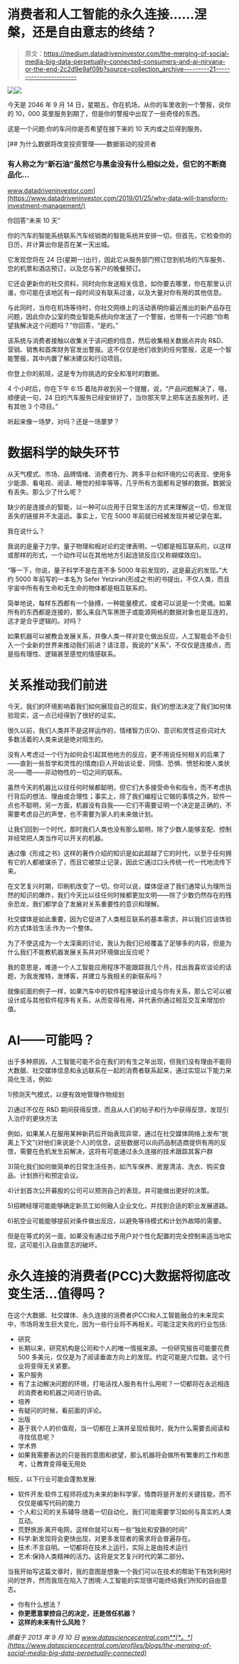 # 消费者和人工智能的永久连接……涅槃，还是自由意志的终结？

> 原文：<https://medium.datadriveninvestor.com/the-merging-of-social-media-big-data-perpetually-connected-consumers-and-ai-nirvana-or-the-end-2c2d9e9af09b?source=collection_archive---------21----------------------->

[![](img/9e97a20dd1f470636a3c4d0f03719c2c.png)](http://www.track.datadriveninvestor.com/1B9E)![](img/c163f8ff1137bb09c0254a49ebe6c407.png)

今天是 2046 年 9 月 14 日，星期五，你在机场，从你的车里收到一个警报，说你的 10，000 英里服务到期了，但是你的警报中出现了一些奇怪的东西。

这是一个问题:你的车问你是否希望在接下来的 10 天内或之后得到服务。

[](https://www.datadriveninvestor.com/2019/01/25/why-data-will-transform-investment-management/) [## 为什么数据将改变投资管理——数据驱动的投资者

### 有人称之为“新石油”虽然它与黑金没有什么相似之处，但它的不断商品化…

www.datadriveninvestor.com](https://www.datadriveninvestor.com/2019/01/25/why-data-will-transform-investment-management/) 

你回答“未来 10 天”

你的汽车的智能系统联系汽车经销商的智能系统并安排一切，但首先，它检查你的日历，并计算出你是否在某一天出城。

它发现您将在 24 日(星期一)出行，因此它从服务部门预订您到机场的汽车服务、您的机票和酒店预订，以及您与客户的晚餐预订。

它还会更新你的社交资料，同时向你发送相关信息，如你要去哪里，你在那里认识谁，你可能在该地区有一段时间没有联系过谁，以及大量对你有用的其他信息。

与此同时，当你在机场等待时，你社交网络上的活动表明你最近推出的新产品存在问题，因此你办公室的商业智能系统向你发送了一个警报，也带有一个问题:“你希望我解决这个问题吗？”你回答，“是的。”

该系统与消费者接触以收集关于该问题的信息，然后收集相关数据点并向 R&D、营销、销售和首席财务官发出警报。这不仅仅是他们收到的任何警报，这是一个智能警报，其中内置了解决建议和行动项目。

你登上你的航班，这是专为你挑选的安全和准时的数据。

4 个小时后，你在下午 6:15 着陆并收到另一个提醒，说，“产品问题解决了，哦，顺便说一句，24 日的汽车服务已经安排好了，当你那天早上把车送去服务时，还有其他 3 个项目。”

听起来像一场梦，对吗？还是一场噩梦？

# 数据科学的缺失环节

从天气模式、市场、品牌情绪、消费者行为、跨多平台和环境的公司表现、使用多少能源、看电视、阅读、睡觉的频率等等，几乎所有方面都有足够的数据。数据没有丢失。那么少了什么呢？

缺少的是连接点的智能，以一种可以应用于日常生活的方式来理解这一切，但发现丢失的链接并不太遥远。事实上，它在 5000 年前就已经被发现并被记录在案。

我在说什么？

我说的是量子力学。量子物理和相对论的定律表明，一切都是相互联系的，以这样或那样的形式，一个动作可以在其他地方引起连锁反应(又称蝴蝶效应)。

“等一下，你说，量子科学不是在差不多 5000 年前发现的，这是最近的发现。”大约 5000 年前写的一本名为 Sefer Yetzirah(形成之书)的书提出，不仅人类，而且宇宙中所有有生命和无生命的物体都是相互联系的。

简单地说，每样东西都有一个脉搏，一种能量模式，或者可以说是一个灵魂。如果所有的东西都是连接的，那么来自汽车黑匣子或能源网格的数据对象也是互连的，这才是合乎逻辑的。对吗？

如果机器可以被教会发展关系，并像人类一样对变化做出反应，人工智能会不会引入一个全新的世界来推动我们前进？请注意，我说的“关系”，不仅仅是连接点，而是指有理性、逻辑甚至感觉的情感联系。

# 关系推动我们前进

今天，我们的环境影响着我们如何展现自己的现实，我们的想法决定了我们如何体验现实，这一点已经得到了很好的证实。

很久以前，我们人类并不是这样运作的，情绪智力(EQ)、意识和灵性这些词对大多数活着的人类来说是绝对陌生的。

没有人考虑过一个行为如何会引起其他地方的反应，更不用说任何相关的后果了——直到一些哲学和灵性的(情商)巨人开始谈论爱、同情、恐惧、愤怒和使人类状况——嗯——非动物性的一切之间的联系。

虽然今天的机器比以往任何时候都聪明，但它们大多接受命令和指令，而不考虑执行背后的想法、理由或合理性；事实上，除了我们编程让它做的事情之外，软件一点也不聪明，另一方面，机器没有自我——它们不需要证明一个决定是正确的，不需要考虑自己的声誉，也不需要为家人的未来做计划。

让我们回到一个时代，那时我们人类也没有那么聪明，除了少数人能够支配、控制并经常把人类当作可以开关的机器。

通过像《形成之书》这样的著作介绍的知识是如此超越了它的时代，以至于任何拥有它的人都被谋杀了，而且它被禁止记录，因此它通过口头传统一代一代地流传下来。

在文艺复兴时期，印刷机改变了一切。你可以说，媒体促进了我们通常认为理所当然的知识的爆炸，我们今天比以往任何时候都更加文明——除了少数仍然存在的残余恐龙，我们都学会了发展对关系重要性的意识和理解。

社交媒体是如此重要，因为它促进了人类相互联系的基本需求，并以我们应该体验的方式体验生活:作为一个整体。

为了不使这成为一个太深奥的讨论，我认为我们已经覆盖了足够多的内容，但是为什么我们不能教机器发展关系并对环境做出反应呢？

我的意思是，难道一个人工智能应用程序不能跟踪我几个月，找出我喜欢谈论的话题，为我发推特，发博客，并建立与我相关的新联系吗？

就像前面的例子一样，如果汽车中的软件程序被设计成与你有关系，那么它可以被设计成与其他软件程序有关系，从而变得有用，并代表你通过相互交互来增加价值。

# AI——可能吗？

出于多种原因，人工智能可能不会在我们的有生之年出现，但我们没有理由不能将大数据、社交媒体信息和永远联系在一起的消费者联系起来，通过实现以下能力来简化生活，例如:

1)预测天气模式，以便有效地管理作物规划

2)通过不仅在 R&D 期间获得反馈，而且从人们的帖子和行为中获得反馈，发现引入治疗的更快方法

例如，如果某人在服用某种新药后开始表现异常，通过在社交媒体网络上发布“脱离上下文”(对他们来说是个人)的信息，这些数据可以向药品制造商提供有用的反馈，需要在危机发生前解决，这将有可能通过永久连接的技术跟踪其客户群

3)简化我们如何做简单的日常生活任务，如汽车保养、房屋清洁、洗衣、购买食品、计划旅行和预定会议。

4)计划首次公开募股的公司可以预测自己的表现，并可能做出更好的决策。

5)招聘经理可能能够确定新员工如何融入企业文化，并找到合适的职业发展道路。

6)航空业可能能够提前对条件做出反应，以避免等待模式和计划外故障的需要。

但是在等式的另一面，如果没有通过给予用户对个性化配置的完全控制来适当地实现，这可能引入自由意志的破坏。

# 永久连接的消费者(PCC)大数据将彻底改变生活…值得吗？

在这个大数据、社交媒体、永久连接的消费者(PCC)和人工智能融合的未来现实中，市场将发生巨大变化，因为一些行业将不再相关。可能注定失败的行业包括:

*   研究
*   长期以来，研究机构是公司和个人的唯一情报来源。一份研究报告可能要花费 500 多美元，仅仅是为了阅读垂直方向上的发现。约定可能是六位数。这个行业将变得无关紧要。
*   客户服务
*   有了主动解决问题的环境，打电话找人服务有什么用呢？一切都将在永远相连的消费者和机器之间进行协调。
*   培养
*   有疑问的时候，看前面的评论。
*   出版
*   基于我个人的价值观，当一切都在上演并呈现给我时，我为什么需要去阅读和寻找信息呢？
*   学术界
*   如果我需要表达的只是我的意图和欲望，那么机器将会做所有繁重的工作和思考，让教育变得毫无用处

相反，以下行业可能会蓬勃发展:

*   软件开发:软件工程师将成为未来的新科学家，情商将是开发的关键技能，而不仅仅是编写代码的能力
*   个人和公司的关系辅导:随着一切自动化，我们可能需要学习如何与真实的人类互动。
*   荒野旅游:离开电网，这样你就可以有一些“独处和安静的时间”
*   科学:新发现将会更快出现，对更多发现者的需求将会普遍存在。
*   技术:不言自明。一切都将在技术上运行，实际上是由技术运行
*   艺术:保持人类精神的活力。这将是文艺复兴时代的第二部分。

当我开始写这篇文章时，我的意图是想象一个我们可以在技术的帮助下有效利用时间的世界，然而我现在陷入了困境:人工智能的实现很可能终结我们所知的自由意志。

*   你有什么想法？
*   **你更愿意掌控自己的决定，还是信任机器？**
*   **这样的未来有什么风险？**

*原载于 2013 年 9 月 10 日 www.datasciencecentral.com**[*。*](https://www.datasciencecentral.com/profiles/blogs/the-merging-of-social-media-big-data-perpetually-connected)*